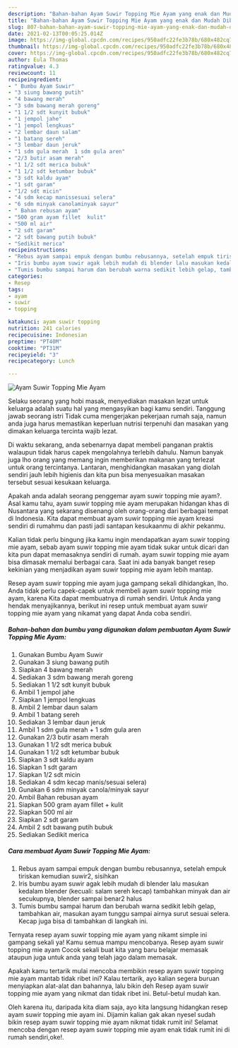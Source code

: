 ```yaml
---
description: "Bahan-bahan Ayam Suwir Topping Mie Ayam yang enak dan Mudah Dibuat"
title: "Bahan-bahan Ayam Suwir Topping Mie Ayam yang enak dan Mudah Dibuat"
slug: 807-bahan-bahan-ayam-suwir-topping-mie-ayam-yang-enak-dan-mudah-dibuat
date: 2021-02-13T00:05:25.014Z
image: https://img-global.cpcdn.com/recipes/950adfc22fe3b78b/680x482cq70/ayam-suwir-topping-mie-ayam-foto-resep-utama.jpg
thumbnail: https://img-global.cpcdn.com/recipes/950adfc22fe3b78b/680x482cq70/ayam-suwir-topping-mie-ayam-foto-resep-utama.jpg
cover: https://img-global.cpcdn.com/recipes/950adfc22fe3b78b/680x482cq70/ayam-suwir-topping-mie-ayam-foto-resep-utama.jpg
author: Eula Thomas
ratingvalue: 4.3
reviewcount: 11
recipeingredient:
- " Bumbu Ayam Suwir"
- "3 siung bawang putih"
- "4 bawang merah"
- "3 sdm bawang merah goreng"
- "1 1/2 sdt kunyit bubuk"
- "1 jempol jahe"
- "1 jempol lengkuas"
- "2 lembar daun salam"
- "1 batang sereh"
- "3 lembar daun jeruk"
- "1 sdm gula merah  1 sdm gula aren"
- "2/3 butir asam merah"
- "1 1/2 sdt merica bubuk"
- "1 1/2 sdt ketumbar bubuk"
- "3 sdt kaldu ayam"
- "1 sdt garam"
- "1/2 sdt micin"
- "4 sdm kecap manissesuai selera"
- "6 sdm minyak canolaminyak sayur"
- " Bahan rebusan ayam"
- "500 gram ayam fillet  kulit"
- "500 ml air"
- "2 sdt garam"
- "2 sdt bawang putih bubuk"
- "Sedikit merica"
recipeinstructions:
- "Rebus ayam sampai empuk dengan bumbu rebusannya, setelah empuk tiriskan kemudian suwir2, sisihkan"
- "Iris bumbu ayam suwir agak lebih mudah di blender lalu masukan kedalam blender (kecuali: salam sereh kecap) tambahkan minyak dan air secukupnya, blender sampai benar2 halus"
- "Tumis bumbu sampai harum dan berubah warna sedikit lebih gelap, tambahkan air, masukan ayam tunggu sampai airnya surut sesuai selera. Kecap juga bisa di tambahkan di langkah ini."
categories:
- Resep
tags:
- ayam
- suwir
- topping

katakunci: ayam suwir topping 
nutrition: 241 calories
recipecuisine: Indonesian
preptime: "PT40M"
cooktime: "PT31M"
recipeyield: "3"
recipecategory: Lunch

---
```



![Ayam Suwir Topping Mie Ayam](https://img-global.cpcdn.com/recipes/950adfc22fe3b78b/680x482cq70/ayam-suwir-topping-mie-ayam-foto-resep-utama.jpg)

Selaku seorang yang hobi masak, menyediakan masakan lezat untuk keluarga adalah suatu hal yang mengasyikan bagi kamu sendiri. Tanggung jawab seorang istri Tidak cuma mengerjakan pekerjaan rumah saja, namun anda juga harus memastikan keperluan nutrisi terpenuhi dan masakan yang dimakan keluarga tercinta wajib lezat.

Di waktu  sekarang, anda sebenarnya dapat membeli panganan praktis walaupun tidak harus capek mengolahnya terlebih dahulu. Namun banyak juga lho orang yang memang ingin memberikan makanan yang terlezat untuk orang tercintanya. Lantaran, menghidangkan masakan yang diolah sendiri jauh lebih higienis dan kita pun bisa menyesuaikan masakan tersebut sesuai kesukaan keluarga. 



Apakah anda adalah seorang penggemar ayam suwir topping mie ayam?. Asal kamu tahu, ayam suwir topping mie ayam merupakan hidangan khas di Nusantara yang sekarang disenangi oleh orang-orang dari berbagai tempat di Indonesia. Kita dapat membuat ayam suwir topping mie ayam kreasi sendiri di rumahmu dan pasti jadi santapan kesukaanmu di akhir pekanmu.

Kalian tidak perlu bingung jika kamu ingin mendapatkan ayam suwir topping mie ayam, sebab ayam suwir topping mie ayam tidak sukar untuk dicari dan kita pun dapat memasaknya sendiri di rumah. ayam suwir topping mie ayam bisa dimasak memalui berbagai cara. Saat ini ada banyak banget resep kekinian yang menjadikan ayam suwir topping mie ayam lebih mantap.

Resep ayam suwir topping mie ayam juga gampang sekali dihidangkan, lho. Anda tidak perlu capek-capek untuk membeli ayam suwir topping mie ayam, karena Kita dapat membuatnya di rumah sendiri. Untuk Anda yang hendak menyajikannya, berikut ini resep untuk membuat ayam suwir topping mie ayam yang nikamat yang dapat Anda coba sendiri.

<!--inarticleads1-->

##### Bahan-bahan dan bumbu yang digunakan dalam pembuatan Ayam Suwir Topping Mie Ayam:

1. Gunakan  Bumbu Ayam Suwir
1. Gunakan 3 siung bawang putih
1. Siapkan 4 bawang merah
1. Sediakan 3 sdm bawang merah goreng
1. Sediakan 1 1/2 sdt kunyit bubuk
1. Ambil 1 jempol jahe
1. Siapkan 1 jempol lengkuas
1. Ambil 2 lembar daun salam
1. Ambil 1 batang sereh
1. Sediakan 3 lembar daun jeruk
1. Ambil 1 sdm gula merah + 1 sdm gula aren
1. Gunakan 2/3 butir asam merah
1. Gunakan 1 1/2 sdt merica bubuk
1. Gunakan 1 1/2 sdt ketumbar bubuk
1. Siapkan 3 sdt kaldu ayam
1. Siapkan 1 sdt garam
1. Siapkan 1/2 sdt micin
1. Sediakan 4 sdm kecap manis/sesuai selera)
1. Gunakan 6 sdm minyak canola/minyak sayur
1. Ambil  Bahan rebusan ayam
1. Siapkan 500 gram ayam fillet + kulit
1. Siapkan 500 ml air
1. Siapkan 2 sdt garam
1. Ambil 2 sdt bawang putih bubuk
1. Sediakan Sedikit merica




<!--inarticleads2-->

##### Cara membuat Ayam Suwir Topping Mie Ayam:

1. Rebus ayam sampai empuk dengan bumbu rebusannya, setelah empuk tiriskan kemudian suwir2, sisihkan
1. Iris bumbu ayam suwir agak lebih mudah di blender lalu masukan kedalam blender (kecuali: salam sereh kecap) tambahkan minyak dan air secukupnya, blender sampai benar2 halus
1. Tumis bumbu sampai harum dan berubah warna sedikit lebih gelap, tambahkan air, masukan ayam tunggu sampai airnya surut sesuai selera. Kecap juga bisa di tambahkan di langkah ini.




Ternyata resep ayam suwir topping mie ayam yang nikamt simple ini gampang sekali ya! Kamu semua mampu mencobanya. Resep ayam suwir topping mie ayam Cocok sekali buat kita yang baru belajar memasak ataupun juga untuk anda yang telah jago dalam memasak.

Apakah kamu tertarik mulai mencoba membikin resep ayam suwir topping mie ayam mantab tidak ribet ini? Kalau tertarik, ayo kalian segera buruan menyiapkan alat-alat dan bahannya, lalu bikin deh Resep ayam suwir topping mie ayam yang nikmat dan tidak ribet ini. Betul-betul mudah kan. 

Oleh karena itu, daripada kita diam saja, ayo kita langsung hidangkan resep ayam suwir topping mie ayam ini. Dijamin kalian gak akan nyesel sudah bikin resep ayam suwir topping mie ayam nikmat tidak rumit ini! Selamat mencoba dengan resep ayam suwir topping mie ayam enak tidak rumit ini di rumah sendiri,oke!.


